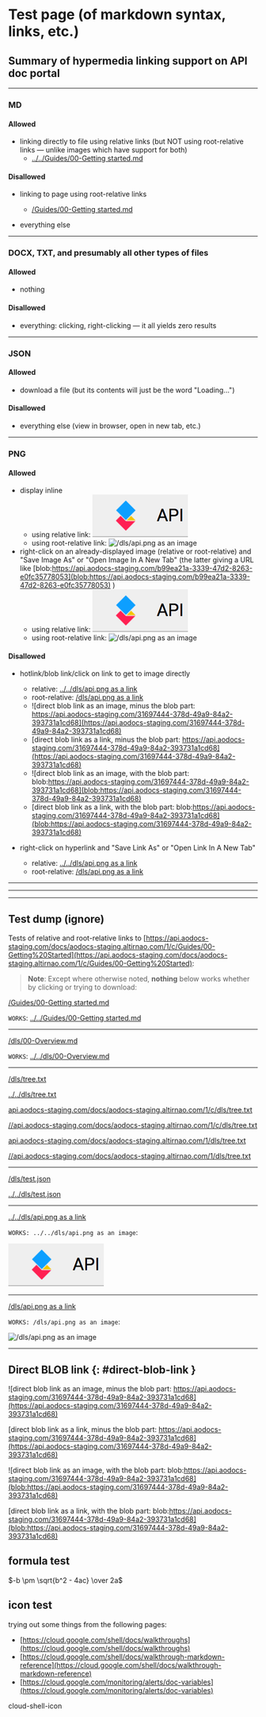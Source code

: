 # Test page (of markdown syntax, links, etc.)

## Summary of hypermedia linking support on API doc portal

---

### MD

#### Allowed
* linking directly to file using relative links (but NOT using root-relative links — unlike images which have support for both)
  * [../../Guides/00-Getting started.md](../../Guides/00-Getting%20Started)


#### Disallowed
* linking to page using root-relative links
  * [/Guides/00-Getting started.md](/Guides/00-Getting%20Started)

* everything else

---

### DOCX, TXT, and presumably all other types of files

#### Allowed

* nothing

#### Disallowed

* everything: clicking, right-clicking — it all yields zero results

---

### JSON

#### Allowed
* download a file (but its contents will just be the word "Loading...")

#### Disallowed
* everything else (view in browser, open in new tab, etc.)

---

### PNG

#### Allowed
* display inline
  * using relative link: ![../../dls/api.png as an image](../../dls/api.png "../../dls/api.png as an image")
  * using root-relative link: ![/dls/api.png as an image](/dls/api.png "/dls/api.png as an image")
* right-click on an already-displayed image (relative or root-relative) and "Save Image As" or "Open Image In A New Tab" (the latter giving a URL like [blob:https://api.aodocs-staging.com/b99ea21a-3339-47d2-8263-e0fc35778053](blob:https://api.aodocs-staging.com/b99ea21a-3339-47d2-8263-e0fc35778053) )
  * using relative link: ![../../dls/api.png as an image](../../dls/api.png "../../dls/api.png as an image")
  * using root-relative link: ![/dls/api.png as an image](/dls/api.png "/dls/api.png as an image")

#### Disallowed
* hotlink/blob link/click on link to get to image directly
    * relative: [../../dls/api.png as a link](../../dls/api.png "../../dls/api.png as a link")
    * root-relative: [/dls/api.png as a link](/dls/api.png "/dls/api.png as a link")
    * ![direct blob link as an image, minus the blob part: https://api.aodocs-staging.com/31697444-378d-49a9-84a2-393731a1cd68](https://api.aodocs-staging.com/31697444-378d-49a9-84a2-393731a1cd68)
    * [direct blob link as a link, minus the blob part: https://api.aodocs-staging.com/31697444-378d-49a9-84a2-393731a1cd68](https://api.aodocs-staging.com/31697444-378d-49a9-84a2-393731a1cd68)
    * ![direct blob link as an image, with the blob part: blob:https://api.aodocs-staging.com/31697444-378d-49a9-84a2-393731a1cd68](blob:https://api.aodocs-staging.com/31697444-378d-49a9-84a2-393731a1cd68)
    * [direct blob link as a link, with the blob part: blob:https://api.aodocs-staging.com/31697444-378d-49a9-84a2-393731a1cd68](blob:https://api.aodocs-staging.com/31697444-378d-49a9-84a2-393731a1cd68)


* right-click on hyperlink and "Save Link As" or "Open Link In A New Tab"
    * relative: [../../dls/api.png as a link](../../dls/api.png "../../dls/api.png as a link")
    * root-relative: [/dls/api.png as a link](/dls/api.png "/dls/api.png as a link")

---

---

---


## Test dump (ignore)

Tests of relative and root-relative links to [https://api.aodocs-staging.com/docs/aodocs-staging.altirnao.com/1/c/Guides/00-Getting%20Started](https://api.aodocs-staging.com/docs/aodocs-staging.altirnao.com/1/c/Guides/00-Getting%20Started):

> **Note**: Except where otherwise noted, **nothing** below works whether by clicking or trying to download:

[/Guides/00-Getting started.md](/Guides/00-Getting%20Started)

`WORKS`: [../../Guides/00-Getting started.md](../../Guides/00-Getting%20Started)

---

[/dls/00-Overview.md](/dls/00-Overview)

`WORKS`: [../../dls/00-Overview.md](../../dls/00-Overview)


---

[/dls/tree.txt](/dls/tree.txt)

[../../dls/tree.txt](../../dls/tree.txt)


[api.aodocs-staging.com/docs/aodocs-staging.altirnao.com/1/c/dls/tree.txt](api.aodocs-staging.com/docs/aodocs-staging.altirnao.com/1/c/dls/tree.txt)

[//api.aodocs-staging.com/docs/aodocs-staging.altirnao.com/1/c/dls/tree.txt](api.aodocs-staging.com/docs/aodocs-staging.altirnao.com/1/c/dls/tree.txt)

[api.aodocs-staging.com/docs/aodocs-staging.altirnao.com/1/dls/tree.txt](api.aodocs-staging.com/docs/aodocs-staging.altirnao.com/1/c/dls/tree.txt)

[//api.aodocs-staging.com/docs/aodocs-staging.altirnao.com/1/dls/tree.txt](api.aodocs-staging.com/docs/aodocs-staging.altirnao.com/1/c/dls/tree.txt)


---

[/dls/test.json](../../dls/test.json)

[../../dls/test.json](../../dls/test.json)

---

[../../dls/api.png as a link](../../dls/api.png "../../dls/api.png as a link")

`WORKS: ../../dls/api.png as an image`:

![../../dls/api.png as an image](../../dls/api.png "../../dls/api.png as an image")

---

[/dls/api.png as a link](/dls/api.png "/dls/api.png as a link")


`WORKS: /dls/api.png as an image`:

![/dls/api.png as an image](/dls/api.png "/dls/api.png as an image")

---

## Direct BLOB link {: #direct-blob-link }

![direct blob link as an image, minus the blob part: https://api.aodocs-staging.com/31697444-378d-49a9-84a2-393731a1cd68](https://api.aodocs-staging.com/31697444-378d-49a9-84a2-393731a1cd68)

[direct blob link as a link, minus the blob part: https://api.aodocs-staging.com/31697444-378d-49a9-84a2-393731a1cd68](https://api.aodocs-staging.com/31697444-378d-49a9-84a2-393731a1cd68)


![direct blob link as an image, with the blob part: blob:https://api.aodocs-staging.com/31697444-378d-49a9-84a2-393731a1cd68](blob:https://api.aodocs-staging.com/31697444-378d-49a9-84a2-393731a1cd68)

[direct blob link as a link, with the blob part: blob:https://api.aodocs-staging.com/31697444-378d-49a9-84a2-393731a1cd68](blob:https://api.aodocs-staging.com/31697444-378d-49a9-84a2-393731a1cd68)

## formula test

$-b \pm \sqrt{b^2 - 4ac} \over 2a$

## icon test

trying out some things from the following pages:
* [https://cloud.google.com/shell/docs/walkthroughs](https://cloud.google.com/shell/docs/walkthroughs)
* [https://cloud.google.com/shell/docs/walkthrough-markdown-reference](https://cloud.google.com/shell/docs/walkthrough-markdown-reference)
* [https://cloud.google.com/monitoring/alerts/doc-variables](https://cloud.google.com/monitoring/alerts/doc-variables)


<walkthrough-inline-icon-name>cloud-shell-icon</walkthrough-inline-icon-name>

<cloud-shell-icon></cloud-shell-icon>

<walkthrough-editor-open-file filePath="path/to/test.md"
                              text="Open sample file">
</walkthrough-editor-open-file>